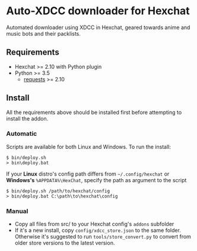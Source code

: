 # Auto-XDCC downloader for Hexchat

Automated downloader using XDCC in Hexchat, geared towards anime and music bots and their packlists.

## Requirements

- Hexchat >= 2.10 with Python plugin
- Python >= 3.5
  - [requests](https://pypi.org/project/requests/) >= 2.10

## Install

All the requirements above should be installed first before attempting to install the addon.

### Automatic

Scripts are available for both Linux and Windows.
To run the install:

```
$ bin/deploy.sh
> bin\deploy.bat
```

If your **Linux** distro's config path differs from `~/.config/hexchat` or **Windows's** `%APPDATA%\HexChat`,
specify the path as argument to the script

```
$ bin/deploy.sh /path/to/hexchat/config
> bin/deploy.bat C:\path\to\hexchat\config
```

### Manual

- Copy all files from src/ to your Hexchat config's `addons` subfolder
- If it's a new install, copy `config/xdcc_store.json` to the same folder. Otherwise it's suggested to run `tools/store_convert.py` to convert from older store versions to the latest version.
